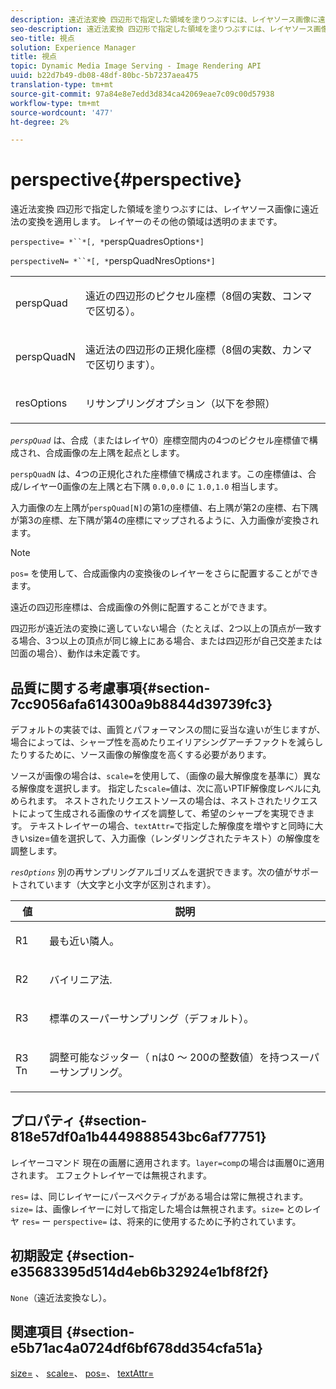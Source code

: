 ```yaml
---
description: 遠近法変換 四辺形で指定した領域を塗りつぶすには、レイヤソース画像に遠近法の変換を適用します。 レイヤーのその他の領域は透明のままです。
seo-description: 遠近法変換 四辺形で指定した領域を塗りつぶすには、レイヤソース画像に遠近法の変換を適用します。 レイヤーのその他の領域は透明のままです。
seo-title: 視点
solution: Experience Manager
title: 視点
topic: Dynamic Media Image Serving - Image Rendering API
uuid: b22d7b49-db08-48df-80bc-5b7237aea475
translation-type: tm+mt
source-git-commit: 97a84e8e7edd3d834ca42069eae7c09c00d57938
workflow-type: tm+mt
source-wordcount: '477'
ht-degree: 2%

---
```



# perspective{#perspective}

遠近法変換 四辺形で指定した領域を塗りつぶすには、レイヤソース画像に遠近法の変換を適用します。 レイヤーのその他の領域は透明のままです。

`perspective= *``*[, *`perspQuadresOptions`*]`

`perspectiveN= *``*[, *`perspQuadNresOptions`*]`

<table id="simpletable_4BD38BBF53964F7D97B9E58914C97B3F"> 
 <tr class="strow"> 
  <td class="stentry"> <p><span class="varname"> perspQuad</span> </p></td> 
  <td class="stentry"> <p>遠近の四辺形のピクセル座標（8個の実数、コンマで区切る）。 </p></td> 
 </tr> 
 <tr class="strow"> 
  <td class="stentry"> <p><span class="varname"> perspQuadN</span> </p></td> 
  <td class="stentry"> <p>遠近法の四辺形の正規化座標（8個の実数、カンマで区切ります）。 </p></td> 
 </tr> 
 <tr class="strow"> 
  <td class="stentry"> <p><span class="varname"> resOptions</span> </p></td> 
  <td class="stentry"> <p>リサンプリングオプション（以下を参照） </p></td> 
 </tr> 
</table>

*`perspQuad`* は、合成（またはレイヤ0）座標空間内の4つのピクセル座標値で構成され、合成画像の左上隅を起点とします。

`perspQuadN` は、4つの正規化された座標値で構成されます。この座標値は、合成/レイヤー0画像の左上隅と右下隅 `0.0,0.0` に `1.0,1.0` 相当します。

入力画像の左上隅が`perspQuad[N]`の第1の座標値、右上隅が第2の座標、右下隅が第3の座標、左下隅が第4の座標にマップされるように、入力画像が変換されます。

>[!NOTE]
>
>`pos=` を使用して、合成画像内の変換後のレイヤーをさらに配置することができます。

遠近の四辺形座標は、合成画像の外側に配置することができます。

四辺形が遠近法の変換に適していない場合（たとえば、2つ以上の頂点が一致する場合、3つ以上の頂点が同じ線上にある場合、または四辺形が自己交差または凹面の場合）、動作は未定義です。

## 品質に関する考慮事項{#section-7cc9056afa614300a9b8844d39739fc3}

デフォルトの実装では、画質とパフォーマンスの間に妥当な違いが生じますが、場合によっては、シャープ性を高めたりエイリアシングアーチファクトを減らしたりするために、ソース画像の解像度を高くする必要があります。

ソースが画像の場合は、`scale=`を使用して、（画像の最大解像度を基準に）異なる解像度を選択します。 指定した`scale=`値は、次に高いPTIF解像度レベルに丸められます。 ネストされたリクエストソースの場合は、ネストされたリクエストによって生成される画像のサイズを調整して、希望のシャープを実現できます。 テキストレイヤーの場合、`textAttr=`で指定した解像度を増やすと同時に大きいsize=値を選択して、入力画像（レンダリングされたテキスト）の解像度を調整します。

*`resOptions`* 別の再サンプリングアルゴリズムを選択できます。次の値がサポートされています（大文字と小文字が区別されます）。

<table id="table_0F20007986324E228096888ED37219C0"> 
 <thead> 
  <tr> 
   <th class="entry"> <b> 値</b> </th> 
   <th class="entry"> <b> 説明</b> </th> 
  </tr> 
 </thead>
 <tbody> 
  <tr> 
   <td> <p> <span class="codeph"> R1</span> </p> </td> 
   <td> <p> 最も近い隣人。 </p> </td> 
  </tr> 
  <tr> 
   <td> <p> <span class="codeph"> R2</span> </p> </td> 
   <td> <p> バイリニア法. </p> </td> 
  </tr> 
  <tr> 
   <td> <p> <span class="codeph"> R3</span> </p> </td> 
   <td> <p> 標準のスーパーサンプリング（デフォルト）。 </p> </td> 
  </tr> 
  <tr> 
   <td> <p> <span class="codeph">R3<span class="varname"> Tn</span></span> </p> </td> 
   <td> <p> 調整可能なジッター（<span class="varname"> n</span>は0 ～ 200の整数値）を持つスーパーサンプリング。 </p> </td> 
  </tr> 
 </tbody> 
</table>

## プロパティ {#section-818e57df0a1b4449888543bc6af77751}

レイヤーコマンド 現在の画層に適用されます。`layer=comp`の場合は画層0に適用されます。 エフェクトレイヤーでは無視されます。

`res=` は、同じレイヤーにパースペクティブがある場合は常に無視されます。`size=` は、画像レイヤーに対して指定した場合は無視されます。`size=` とのレイヤ `res=` ー `perspective=` は、将来的に使用するために予約されています。

## 初期設定 {#section-e35683395d514d4eb6b32924e1bf8f2f}

`None`（遠近法変換なし）。

## 関連項目 {#section-e5b71ac4a0724df6bf678dd354cfa51a}

[size=](../../../../../is-api/http-ref/image-serving-api-ref/c-http-protocol-reference/c-data-types/r-size.md#reference-04d383f32c7b4003bed9978cb854747b) 、 [scale=](../../../../../is-api/http-ref/image-serving-api-ref/c-http-protocol-reference/c-command-reference/r-is-http-scale.md#reference-098c30cea1764f189e6f7c7e400cc065)、 [pos=](../../../../../is-api/http-ref/image-serving-api-ref/c-http-protocol-reference/c-command-reference/r-pos.md#reference-65de948f4b404f1182b22119ca332143)、 [textAttr=](../../../../../is-api/http-ref/image-serving-api-ref/c-http-protocol-reference/c-command-reference/r-textattr.md#reference-ff00484fa3244286abeff34911f7ec0d)
